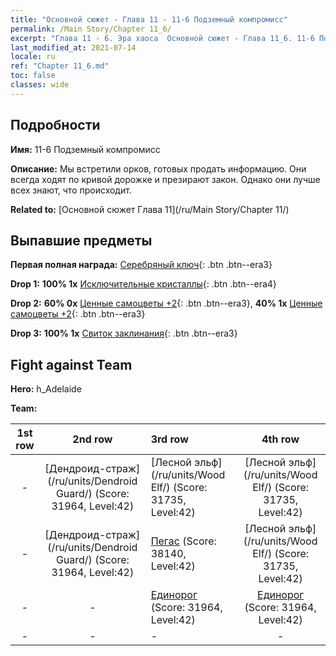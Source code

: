 ```yaml
---
title: "Основной сюжет - Глава 11 - 11-6 Подземный компромисс"
permalink: /Main Story/Chapter 11_6/
excerpt: "Глава 11 - 6. Эра хаоса  Основной сюжет - Глава 11_6. 11-6 Подземный компромисс"
last_modified_at: 2021-07-14
locale: ru
ref: "Chapter 11_6.md"
toc: false
classes: wide
---
```


## Подробности

 **Имя:** 11-6 Подземный компромисс

 **Описание:** Мы встретили орков, готовых продать информацию. Они всегда ходят по кривой дорожке и презирают закон. Однако они лучше всех знают, что происходит.

 **Related to:** [Основной сюжет Глава 11](/ru/Main Story/Chapter 11/)

## Выпавшие предметы

 **Первая полная награда:** [Серебряный ключ](/ItemsRU/con_693/){: .btn .btn--era3}

 **Drop 1:** **100% 1x** [Исключительные кристаллы](/ItemsRU/mat_38/){: .btn .btn--era4}

 **Drop 2:** **60% 0x** [Ценные самоцветы +2](/ItemsRU/mat_30/){: .btn .btn--era3}, **40% 1x** [Ценные самоцветы +2](/ItemsRU/mat_30/){: .btn .btn--era3}

 **Drop 3:** **100% 1x** [Свиток заклинания](/ItemsRU/con_694/){: .btn .btn--era3}


## Fight against Team
 **Hero:** h_Adelaide

 **Team:**


  | 1st row | 2nd row | 3rd row | 4th row |
  |:----:|:----:|:----|:----:|
  | - | [Дендроид-страж](/ru/units/Dendroid Guard/) (Score: 31964, Level:42)  | [Лесной эльф](/ru/units/Wood Elf/) (Score: 31735, Level:42)  | [Лесной эльф](/ru/units/Wood Elf/) (Score: 31735, Level:42)  |
  | - | [Дендроид-страж](/ru/units/Dendroid Guard/) (Score: 31964, Level:42)  | [Пегас](/ru/units/Pegasus/) (Score: 38140, Level:42)  | [Лесной эльф](/ru/units/Wood Elf/) (Score: 31735, Level:42)  |
  | - | - | [Единорог](/ru/units/Unicorn/) (Score: 31964, Level:42)  | [Единорог](/ru/units/Unicorn/) (Score: 31964, Level:42)  |
  | - | - | - | - |


